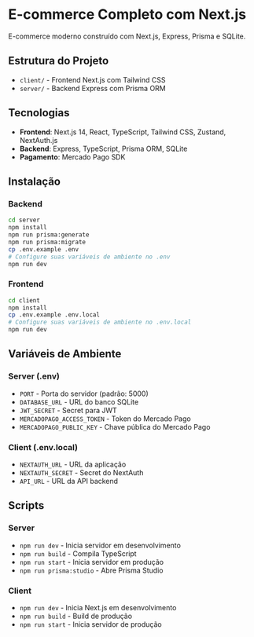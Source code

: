 # E-commerce Completo com Next.js

E-commerce moderno construído com Next.js, Express, Prisma e SQLite.

## Estrutura do Projeto

- `client/` - Frontend Next.js com Tailwind CSS
- `server/` - Backend Express com Prisma ORM

## Tecnologias

- **Frontend**: Next.js 14, React, TypeScript, Tailwind CSS, Zustand, NextAuth.js
- **Backend**: Express, TypeScript, Prisma ORM, SQLite
- **Pagamento**: Mercado Pago SDK

## Instalação

### Backend

```bash
cd server
npm install
npm run prisma:generate
npm run prisma:migrate
cp .env.example .env
# Configure suas variáveis de ambiente no .env
npm run dev
```

### Frontend

```bash
cd client
npm install
cp .env.example .env.local
# Configure suas variáveis de ambiente no .env.local
npm run dev
```

## Variáveis de Ambiente

### Server (.env)
- `PORT` - Porta do servidor (padrão: 5000)
- `DATABASE_URL` - URL do banco SQLite
- `JWT_SECRET` - Secret para JWT
- `MERCADOPAGO_ACCESS_TOKEN` - Token do Mercado Pago
- `MERCADOPAGO_PUBLIC_KEY` - Chave pública do Mercado Pago

### Client (.env.local)
- `NEXTAUTH_URL` - URL da aplicação
- `NEXTAUTH_SECRET` - Secret do NextAuth
- `API_URL` - URL da API backend

## Scripts

### Server
- `npm run dev` - Inicia servidor em desenvolvimento
- `npm run build` - Compila TypeScript
- `npm run start` - Inicia servidor em produção
- `npm run prisma:studio` - Abre Prisma Studio

### Client
- `npm run dev` - Inicia Next.js em desenvolvimento
- `npm run build` - Build de produção
- `npm run start` - Inicia servidor de produção

